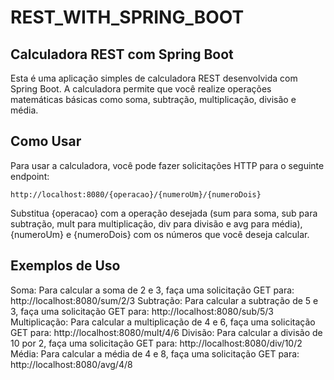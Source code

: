 # REST_WITH_SPRING_BOOT

## Calculadora REST com Spring Boot
Esta é uma aplicação simples de calculadora REST desenvolvida com Spring Boot. A calculadora permite que você realize operações matemáticas básicas como soma, subtração, multiplicação, divisão e média.

## Como Usar
Para usar a calculadora, você pode fazer solicitações HTTP para o seguinte endpoint:

`http://localhost:8080/{operacao}/{numeroUm}/{numeroDois}`

Substitua {operacao} com a operação desejada (sum para soma, sub para subtração, mult para multiplicação, div para divisão e avg para média), {numeroUm} e {numeroDois} com os números que você deseja calcular.

## Exemplos de Uso
Soma: Para calcular a soma de 2 e 3, faça uma solicitação GET para: http://localhost:8080/sum/2/3
Subtração: Para calcular a subtração de 5 e 3, faça uma solicitação GET para: http://localhost:8080/sub/5/3
Multiplicação: Para calcular a multiplicação de 4 e 6, faça uma solicitação GET para: http://localhost:8080/mult/4/6
Divisão: Para calcular a divisão de 10 por 2, faça uma solicitação GET para: http://localhost:8080/div/10/2
Média: Para calcular a média de 4 e 8, faça uma solicitação GET para: http://localhost:8080/avg/4/8
